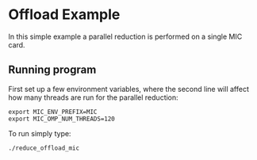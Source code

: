# Offload Example

In this simple example a parallel reduction is performed
on a single MIC card. 

## Running program

First set up a few environment variables, where the second
line will affect how many threads are run for the parallel
reduction:

```shell
export MIC_ENV_PREFIX=MIC
export MIC_OMP_NUM_THREADS=120
```

To run simply type:

```shell
./reduce_offload_mic
```
